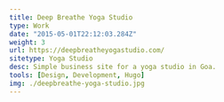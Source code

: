 ```yaml
---
title: Deep Breathe Yoga Studio
type: Work
date: "2015-05-01T22:12:03.284Z"
weight: 3
url: https://deepbreatheyogastudio.com/
sitetype: Yoga Studio 
desc: Simple business site for a yoga studio in Goa.
tools: [Design, Development, Hugo]
img: ./deepbreathe-yoga-studio.jpg
---
```

 